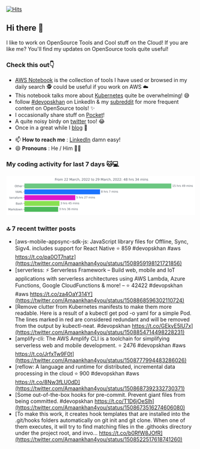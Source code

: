 [![Hits](https://hits.seeyoufarm.com/api/count/incr/badge.svg?url=https%3A%2F%2Fgithub.com%2Fakhan4u%2Fhit-counter&count_bg=%2379C83D&title_bg=%23555555&icon=&icon_color=%23E7E7E7&title=visits&edge_flat=false)](https://hits.seeyoufarm.com)

## Hi there 👋

I like to work on OpenSource Tools and Cool stuff on the Cloud! If you are like me? You'll find my updates on OpenSource tools quite useful!

### Check this out👇

* [AWS Notebook](https://histre.com/public/notebooks/dnllyanu/aws/) is the collection of tools I have used or browsed in my daily search 🕵️ could be useful if you work on AWS ☁️
* This notebook talks more about [Kubernetes](https://histre.com/public/notebooks/6uxdvo3y/kubernetes/) quite be overwhelming! 😅
* follow [#devopskhan](https://www.linkedin.com/feed/hashtag/devopskhan/) on LinkedIn & my [subreddit](https://www.reddit.com/r/devopskhan/) for more frequent content on OpenSource tools! ✨
* I occasionally share stuff on [Pocket](https://getpocket.com/@ej6g8d1dp2829A16a9Tf5d4T6bAMp3d8791rejDe86yem3bm4e14ex4fT4dluk29)!
* A quite noisy birdy on [twitter](https://twitter.com/Amaankhan4you) too! 😂
* Once in a great while I [blog](https://linuxparrot.com/) 😬


- 📫 **How to reach me** : [LinkedIn](https://www.linkedin.com/in/amaan-khan-linux-ninja) damn easy!
- 😄 **Pronouns** : He / Him 🤷‍♂️

### My coding activity for last 7 days 🐱💻

<img src="https://github.com/akhan4u/akhan4u/blob/main/images/stat.svg" alt="Amaan's Wakatime Activity!"/>

### 🔝 7 recent twitter posts
<!-- DEVDOJO:START -->
- [aws-mobile-appsync-sdk-js: JavaScript library files for Offline, Sync, Sigv4. includes support for React Native
⭐️ 859
#devopskhan #aws
https://t.co/pa0OT7natz](https://twitter.com/Amaankhan4you/status/1508959198121721856)
- [serverless: ⚡ Serverless Framework – Build web, mobile and IoT applications with serverless architectures using AWS Lambda, Azure Functions, Google CloudFunctions &amp; more! – 
⭐️ 42422
#devopskhan #aws
https://t.co/za4OaY314Y](https://twitter.com/Amaankhan4you/status/1508868596302110724)
- [Remove clutter from Kubernetes manifests to make them more readable. Here is a result of a kubectl get pod -o yaml for a simple Pod. The lines marked in red are considered redundant and will be removed from the output by kubectl-neat. #devopskhan https://t.co/GEkyE5lU7x](https://twitter.com/Amaankhan4you/status/1508854714498228231)
- [amplify-cli: The AWS Amplify CLI is a toolchain for simplifying serverless web and mobile development.
⭐️ 2476
#devopskhan #aws
https://t.co/JrfxTw9F0t](https://twitter.com/Amaankhan4you/status/1508777994483286026)
- [reflow: A language and runtime for distributed, incremental data processing in the cloud
⭐️ 900
#devopskhan #aws
https://t.co/8Nw3fLU0dD](https://twitter.com/Amaankhan4you/status/1508687392332730371)
- [Some out-of-the-box hooks for pre-commit. Prevent giant files from being committed. #devopskhan https://t.co/T1D6jOeSlh](https://twitter.com/Amaankhan4you/status/1508673516274606080)
- [To make this work, it creates hook templates that are installed into the .git/hooks folders automatically on git init and git clone. When one of them executes, it will try to find matching files in the .githooks directory under the project root, and invo… https://t.co/b0RfW8JOfR](https://twitter.com/Amaankhan4you/status/1508522517618741260)
<!-- DEVDOJO:END -->

<!-- ![Amaan's GitHub stats](https://github-readme-stats.vercel.app/api?username=akhan4u&count_private=true&show_icons=true&hide=contribs) -->
